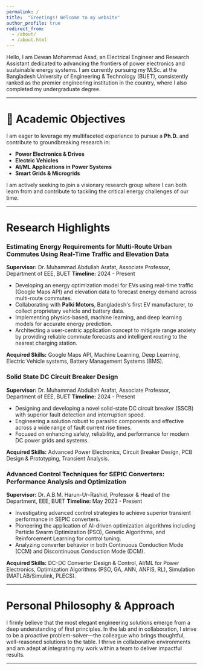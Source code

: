 ```yaml
---
permalink: /
title:  "Greetings! Welcome to my website"
author_profile: true
redirect_from: 
  - /about/
  - /about.html
---
```


Hello, I am Dewan Mohammad Asad, an Electrical Engineer and Research Assistant dedicated to advancing the frontiers of power electronics and sustainable energy systems. I am currently pursuing my M.Sc. at the Bangladesh University of Engineering & Technology (BUET), consistently ranked as the premier engineering institution in the country, where I also completed my undergraduate degree.

---

🚀 Academic Objectives
===================
I am eager to leverage my multifaceted experience to pursue a **Ph.D.** and contribute to groundbreaking research in:

*   **Power Electronics & Drives**
*   **Electric Vehicles**
*   **AI/ML Applications in Power Systems**
*   **Smart Grids & Microgrids**

I am actively seeking to join a visionary research group where I can both learn from and contribute to tackling the critical energy challenges of our time.

---

Research Highlights
===================

### Estimating Energy Requirements for Multi-Route Urban Commutes Using Real-Time Traffic and Elevation Data
**Supervisor:** Dr. Muhammad Abdullah Arafat, Associate Professor, Department of EEE, BUET 
**Timeline:** 2024 - Present

- Developing an energy optimization model for EVs using real-time traffic (Google Maps API) and elevation data to forecast energy demand across multi-route commutes.
- Collaborating with **Palki Motors**, Bangladesh's first EV manufacturer, to collect proprietary vehicle and battery data.
- Implementing physics-based, machine learning, and deep learning models for accurate energy prediction.
- Architecting a user-centric application concept to mitigate range anxiety by providing reliable commute forecasts and intelligent routing to the nearest charging station.

**Acquired Skills:** Google Maps API, Machine Learning, Deep Learning, Electric Vehicle systems, Battery Management Systems (BMS).

### Solid State DC Circuit Breaker Design
**Supervisor:** Dr. Muhammad Abdullah Arafat, Associate Professor, Department of EEE, BUET 
**Timeline:** 2024 - Present

- Designing and developing a novel solid-state DC circuit breaker (SSCB) with superior fault detection and interruption speed.
- Engineering a solution robust to parasitic components and effective across a wide range of fault current rise times.
- Focused on enhancing safety, reliability, and performance for modern DC power grids and systems.

**Acquired Skills:** Advanced Power Electronics, Circuit Breaker Design, PCB Design & Prototyping, Transient Analysis.

### Advanced Control Techniques for SEPIC Converters: Performance Analysis and Optimization
**Supervisor:** Dr. A.B.M. Harun-Ur-Rashid, Professor & Head of the Department, EEE, BUET 
**Timeline:** May 2023 - Present

- Investigating advanced control strategies to achieve superior transient performance in SEPIC converters.
- Pioneering the application of AI-driven optimization algorithms including Particle Swarm Optimization (PSO), Genetic Algorithms, and Reinforcement Learning for control tuning.
- Analyzing converter behavior in both Continuous Conduction Mode (CCM) and Discontinuous Conduction Mode (DCM).

**Acquired Skills:** DC-DC Converter Design & Control, AI/ML for Power Electronics, Optimization Algorithms (PSO, GA, ANN, ANFIS, RL), Simulation (MATLAB/Simulink, PLECS).

---


Personal Philosophy & Approach
===================
I firmly believe that the most elegant engineering solutions emerge from a deep understanding of first principles. In the lab and in collaboration, I strive to be a proactive problem-solver—the colleague who brings thoughtful, well-reasoned solutions to the table. I thrive in collaborative environments and am adept at integrating my work within a team to deliver impactful results.

---

